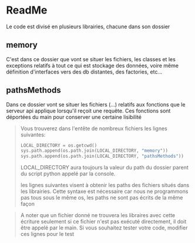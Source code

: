 # ReadMe

Le code est divisé en plusieurs librairies, chacune dans son dossier

## memory

C'est dans ce dossier que vont se situer les fichiers, les classes et les exceptions relatifs à tout ce qui est stockage des données, voire même définition d'interfaces vers des db distantes, des factories, etc...

## pathsMethods

Dans ce dossier vont se situer les fichiers (...) relatifs aux fonctions que le serveur api applique lorsqu'il reçoit une requête. Ces fonctions sont déportées du main pour conserver une certaine lisibilité



> Vous trouverez dans l'entête de nombreux fichiers les lignes suivantes:
> 
> ```python
> LOCAL_DIRECTORY = os.getcwd()
> sys.path.append(os.path.join(LOCAL_DIRECTORY, "memory"))
> sys.path.append(os.path.join(LOCAL_DIRECTORY, "pathsMethods"))
> ```
> 
> LOCAL_DIRECTORY aura toujours la valeur du path du dossier parent du script python appelé par la console.
> 
> les lignes suivantes visent à obtenir les paths des fichiers situés dans les librairies. Cette syntaxe est nécessaire car nous ne programmons pas tous sous le même os, les paths ne sont pas écrits de la même façon

> A noter que un fichier donné ne trouvera les libraires avec cette écriture seulement si ce fichier n'est pas exécuté directement, il doit être appelé par le main. Si vous souhaitez tester votre code, modifier ces lignes pour le test
